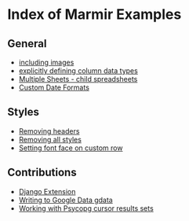 Index of Marmir Examples
========================

## General

* [including images](tests/basic_tests.py#L106-L120)
* [explicitly defining column data types](tests/basic_tests.py#L106-L120)
* [Multiple Sheets - child spreadsheets](tests/multi_sheets.py#L13-L40)
* [Custom Date Formats](tests/api_tests.py#L8)

## Styles

* [Removing headers](tests/customize_tests.py#L25-L38)
* [Removing all styles](tests/customize_tests.py#L41-L54)
* [Setting font face on custom row](tests/customize_tests.py#L57-L69)

## Contributions

* [Django Extension](tests/django_tests.py#L32-L40)
* [Writing to Google Data gdata](tests/gdata_tests.py#L21-L45)
* [Working with Psycopg cursor results sets](tests/psycopg2_tests.py#L34-L43)


